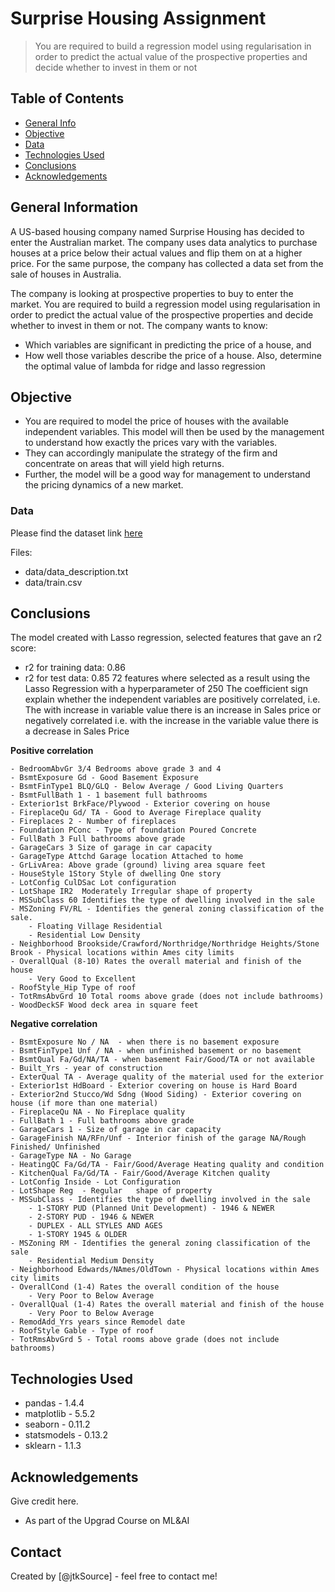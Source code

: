 # Surprise Housing Assignment
> You are required to build a regression model using regularisation in order to predict the actual value of the prospective properties and decide whether to invest in them or not


## Table of Contents
* [General Info](#general-information)
* [Objective](#objective)
* [Data](#data)
* [Technologies Used](#technologies-used)
* [Conclusions](#conclusions)
* [Acknowledgements](#acknowledgements)

<!-- You can include any other section that is pertinent to your problem -->

## General Information
A US-based housing company named Surprise Housing has decided to enter the Australian market. 
The company uses data analytics to purchase houses at a price below their actual values and flip them on at a higher price. 
For the same purpose, the company has collected a data set from the sale of houses in Australia.

The company is looking at prospective properties to buy to enter the market. 
You are required to build a regression model using regularisation in order to predict the actual value of the prospective properties and decide whether to invest in them or not.
The company wants to know:
 - Which variables are significant in predicting the price of a house, and
 - How well those variables describe the price of a house.
Also, determine the optimal value of lambda for ridge and lasso regression

## Objective

- You are required to model the price of houses with the available independent variables. 
This model will then be used by the management to understand how exactly the prices vary with the variables. 
- They can accordingly manipulate the strategy of the firm and concentrate on areas that will yield high returns. 
- Further, the model will be a good way for management to understand the pricing dynamics of a new market.

### Data
Please find the dataset link [here](https://ml-course3-upgrad.s3.amazonaws.com/Assignment_+Advanced+Regression/train.csv)

Files:
- data/data_description.txt
- data/train.csv

## Conclusions

The model created with Lasso regression, selected features that gave an r2 score:
- r2 for training data: 0.86
- r2 for test data: 0.85
  72 features where selected as a result using the Lasso Regression with a hyperparameter of 250
The coefficient sign explain whether the independent variables are positively correlated, 
i.e. The  with increase in variable value there is an increase in Sales price
or negatively correlated i.e. with the increase in the variable value there is a decrease in Sales Price

**Positive correlation**

    - BedroomAbvGr 3/4 Bedrooms above grade 3 and 4
    - BsmtExposure Gd - Good Basement Exposure
    - BsmtFinType1 BLQ/GLQ - Below Average / Good Living Quarters
    - BsmtFullBath 1 - 1 basement full bathrooms
    - Exterior1st BrkFace/Plywood - Exterior covering on house
    - FireplaceQu Gd/ TA - Good to Average Fireplace quality
    - Fireplaces 2 - Number of fireplaces
    - Foundation PConc - Type of foundation Poured Concrete
    - FullBath 3 Full bathrooms above grade
    - GarageCars 3 Size of garage in car capacity
    - GarageType Attchd Garage location Attached to home
    - GrLivArea: Above grade (ground) living area square feet
    - HouseStyle 1Story	Style of dwelling One story
    - LotConfig CulDSac Lot configuration
    - LotShape IR2	Moderately Irregular shape of property
    - MSSubClass 60 Identifies the type of dwelling involved in the sale
    - MSZoning FV/RL - Identifies the general zoning classification of the sale.
        - Floating Village Residential
        - Residential Low Density
    - Neighborhood Brookside/Crawford/Northridge/Northridge Heights/Stone Brook - Physical locations within Ames city limits
    - OverallQual (8-10) Rates the overall material and finish of the house
        - Very Good to Excellent
    - RoofStyle_Hip Type of roof
    - TotRmsAbvGrd 10 Total rooms above grade (does not include bathrooms)
    - WoodDeckSF Wood deck area in square feet


**Negative correlation**


    - BsmtExposure No / NA  - when there is no basement exposure
    - BsmtFinType1 Unf / NA - when unfinished basement or no basement
    - BsmtQual Fa/Gd/NA/TA - when basement Fair/Good/TA or not available
    - Built_Yrs - year of construction
    - ExterQual TA - Average quality of the material used for the exterior
    - Exterior1st HdBoard - Exterior covering on house is Hard Board
    - Exterior2nd Stucco/Wd Sdng (Wood Siding) - Exterior covering on house (if more than one material)
    - FireplaceQu NA - No Fireplace quality
    - FullBath 1 - Full bathrooms above grade
    - GarageCars 1 - Size of garage in car capacity
    - GarageFinish NA/RFn/Unf - Interior finish of the garage NA/Rough Finished/ Unfinished
    - GarageType NA - No Garage
    - HeatingQC Fa/Gd/TA - Fair/Good/Average Heating quality and condition
    - KitchenQual Fa/Gd/TA - Fair/Good/Average Kitchen quality
    - LotConfig Inside - Lot Configuration
    - LotShape Reg	- Regular	shape of property
    - MSSubClass - Identifies the type of dwelling involved in the sale
        - 1-STORY PUD (Planned Unit Development) - 1946 & NEWER
        - 2-STORY PUD - 1946 & NEWER
        - DUPLEX - ALL STYLES AND AGES
        - 1-STORY 1945 & OLDER
    - MSZoning RM - Identifies the general zoning classification of the sale
        - Residential Medium Density
    - Neighborhood Edwards/NAmes/OldTown - Physical locations within Ames city limits
    - OverallCond (1-4) Rates the overall condition of the house
        - Very Poor to Below Average
    - OverallQual (1-4) Rates the overall material and finish of the house
        - Very Poor to Below Average
    - RemodAdd_Yrs years since Remodel date
    - RoofStyle Gable - Type of roof
    - TotRmsAbvGrd 5 - Total rooms above grade (does not include bathrooms)



## Technologies Used
- pandas - 1.4.4
- matplotlib - 5.5.2
- seaborn - 0.11.2
- statsmodels - 0.13.2
- sklearn - 1.1.3

## Acknowledgements
Give credit here.
- As part of the Upgrad Course on ML&AI

## Contact
Created by [@jtkSource] - feel free to contact me!

